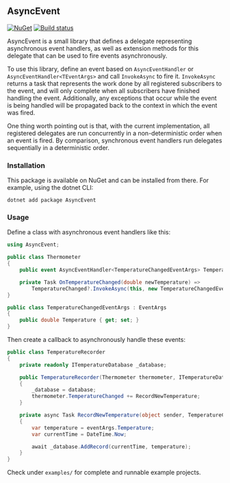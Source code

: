 ## AsyncEvent

[![NuGet](https://img.shields.io/nuget/v/AsyncEvent.svg)](https://www.nuget.org/packages/AsyncEvent)
[![Build status](https://ci.appveyor.com/api/projects/status/cpqt8jse4hgfabsx?svg=true)](https://ci.appveyor.com/project/TAGC/asyncevent)

AsyncEvent is a small library that defines a delegate representing asynchronous event handlers, as well as extension methods
for this delegate that can be used to fire events asynchronously.

To use this library, define an event based on `AsyncEventHandler` or `AsyncEventHandler<TEventArgs>` and call `InvokeAsync` to fire it. `InvokeAsync` returns a task that represents the work done by all registered subscribers to the event, and will only complete when all subscribers have finished handling the event. Additionally, any exceptions that occur while the event is being handled will be propagated back to the context in which the event was fired.

One thing worth pointing out is that, with the current implementation, all registered delegates are run concurrently in a non-deterministic order when an event is fired. By comparison, synchronous event handlers run delegates sequentially in a deterministic order.

### Installation

This package is available on NuGet and can be installed from there. For example, using the dotnet CLI:

```
dotnet add package AsyncEvent
```

### Usage

Define a class with asynchronous event handlers like this:

```cs
using AsyncEvent;

public class Thermometer
{
    public event AsyncEventHandler<TemperatureChangedEventArgs> TemperatureChanged;

    private Task OnTemperatureChanged(double newTemperature) =>
        TemperatureChanged?.InvokeAsync(this, new TemperatureChangedEventArgs { Temperature = newTemperature });
}

public class TemperatureChangedEventArgs : EventArgs
{
    public double Temperature { get; set; }
}
```

Then create a callback to asynchronously handle these events:

```cs
public class TemperatureRecorder
{
    private readonly ITemperatureDatabase _database;

    public TemperatureRecorder(Thermometer thermometer, ITemperatureDatabase database)
    {
        _database = database;
        thermometer.TemperatureChanged += RecordNewTemperature;
    }

    private async Task RecordNewTemperature(object sender, TemperatureChangedEventArgs eventArgs)
    {
        var temperature = eventArgs.Temperature;
        var currentTime = DateTime.Now;

        await _database.AddRecord(currentTime, temperature);
    }
}
```

Check under `examples/` for complete and runnable example projects.